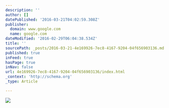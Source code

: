 ```yaml
---
description: ''
author: []
datePublished: '2016-03-21T04:02:59.308Z'
publisher:
  domain: www.google.com
  name: google.com
dateModified: '2016-02-29T06:04:38.534Z'
title: ''
sourcePath: _posts/2016-03-21-4e169926-7ec8-4167-9204-04f656903136.md
published: true
inFeed: true
hasPage: true
inNav: false
url: 4e169926-7ec8-4167-9204-04f656903136/index.html
_context: 'http://schema.org'
_type: Article

---
```

![](http://www.take-e-way.de/fileadmin/_migrated/pics/img_batteriegesetz_kennzeichnung_symbol_abfalltonne_durchgestrichen.jpg)